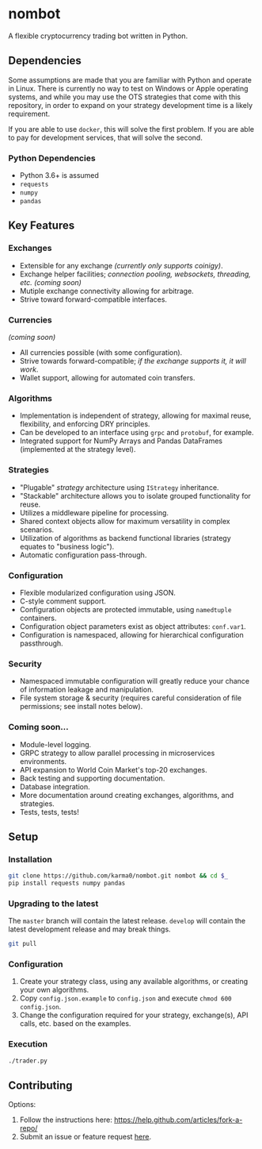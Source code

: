 # nombot

A flexible cryptocurrency trading bot written in Python.


## Dependencies
Some assumptions are made that you are familiar with Python and operate in
Linux.  There is currently no way to test on Windows or Apple operating systems,
and while you may use the OTS strategies that come with this repository, in
order to expand on your strategy development time is a likely requirement.

If you are able to use `docker`, this will solve the first problem.  If you are
able to pay for development services, that will solve the second.

### Python Dependencies
* Python 3.6+ is assumed
* `requests`
* `numpy`
* `pandas`


## Key Features

### Exchanges
* Extensible for any exchange _(currently only supports coinigy)_.
* Exchange helper facilities; _connection pooling, websockets, threading, etc._
  _(coming soon)_
* Mutiple exchange connectivity allowing for arbitrage.
* Strive toward forward-compatible interfaces.

### Currencies
_(coming soon)_
* All currencies possible (with some configuration).
* Strive towards forward-compatible; _if the exchange supports it, it will work_.
* Wallet support, allowing for automated coin transfers.

### Algorithms
* Implementation is independent of strategy, allowing for maximal reuse,
  flexibility, and enforcing DRY principles.
* Can be developed to an interface using `grpc` and `protobuf`, for example.
* Integrated support for NumPy Arrays and Pandas DataFrames (implemented at the
  strategy level).

### Strategies
* "Plugable" _strategy_ architecture using `IStrategy` inheritance.
* "Stackable" architecture allows you to isolate grouped functionality for reuse.
* Utilizes a middleware pipeline for processing.
* Shared context objects allow for maximum versatility in complex scenarios.
* Utilization of algorithms as backend functional libraries (strategy equates to "business logic").
* Automatic configuration pass-through.

### Configuration
* Flexible modularized configuration using JSON.
* C-style comment support.
* Configuration objects are protected immutable, using `namedtuple` containers.
* Configuration object parameters exist as object attributes: `conf.var1`.
* Configuration is namespaced, allowing for hierarchical configuration
  passthrough.

### Security
* Namespaced immutable configuration will greatly reduce your chance of information
  leakage and manipulation.
* File system storage & security (requires careful consideration of file permissions; see
  install notes below).

### Coming soon...
* Module-level logging.
* GRPC strategy to allow parallel processing in microservices environments.
* API expansion to World Coin Market's top-20 exchanges.
* Back testing and supporting documentation.
* Database integration.
* More documentation around creating exchanges, algorithms, and strategies.
* Tests, tests, tests!


## Setup

### Installation

```bash
git clone https://github.com/karma0/nombot.git nombot && cd $_
pip install requests numpy pandas
```

### Upgrading to the latest
The `master` branch will contain the latest release.  `develop` will contain
the latest development release and may break things.
```bash
git pull
```

### Configuration
1. Create your strategy class, using any available algorithms, or creating your
   own algorithms.
2. Copy `config.json.example` to `config.json` and execute `chmod 600 config.json`.
3. Change the configuration required for your strategy, exchange(s), API calls, etc.
   based on the examples.


### Execution

```bash
./trader.py
```

## Contributing

Options:
1. Follow the instructions here: https://help.github.com/articles/fork-a-repo/
2. Submit an issue or feature request [here](https://help.github.com/articles/fork-a-repo/).
